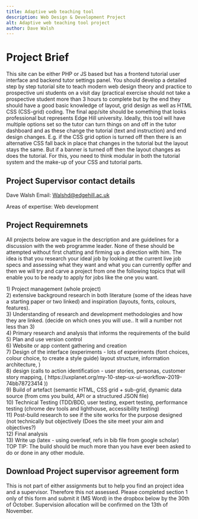 ```yaml
---
title: Adaptive web teaching tool
description: Web Design & Development Project
alt: Adaptive web teaching tool project
author: Dave Walsh 
---
```


# Project Brief 

This site can be either PHP or JS based but has a frontend tutorial user interface and
backend tutor settings panel.
You should develop a detailed step by step tutorial site to teach modern web design theory
and practice to prospective uni students on a visit day (practical exercise should not take a
prospective student more than 3 hours to complete but by the end they should have a good
basic knowledge of layout, grid design as well as HTML CSS (CSS-grid) coding.
The final app/site should be something that looks professional but represents Edge Hill
university. Ideally, this tool will have multiple options set so the tutor can turn things on and
off in the tutor dashboard and as these change the tutorial (text and instruction) and end
design changes. E.g. if the CSS grid option is turned off then there is an alternative CSS fall
back in place that changes in the tutorial but the layout stays the same. But if a banner is
turned off then the layout changes as does the tutorial. For this, you need to think modular
in both the tutorial system and the make-up of your CSS and tutorial parts.

## Project Supervisor contact details
Dave Walsh
Email: Walshd@edgehill.ac.uk

Areas of expertise: Web development

## Project Requiremnets
All projects below are vague in the description and are guidelines for a discussion
with the web programme leader. None of these should be attempted without first
chatting and firming up a direction with him.
The idea is that you research your ideal job by looking at the current live job specs and assessing
what they want and what you can currently opffer and then we will try and carve a project from
one the following topics that will enable you to be ready to apply for jobs like the one you want.
<div class="text-block">
1) Project management (whole project)
</div>
<div class="text-block">
2) extensive background research in both literature (some of the ideas have a starting
paper or two linked) and inspiration (layouts, fonts, colours, features).
</div>
<div class="text-block">
3) Understanding of research and development methodologies and how they are linked.
(decide on which ones you will use.. It will a number not less than 3)
</div>
<div class="text-block">
4) Primary research and analysis that informs the requirements of the build
</div>
<div class="text-block">
5) Plan and use version control
</div>
<div class="text-block">
6) Website or app content gathering and creation
</div>
<div class="text-block">
7) Design of the interface (experiments - lots of experiments (font choices, colour
choice, to create a style guide) layout structure, information architecture, )
</div>
<div class="text-block">
8) design (calls to action identification - user stories, personas, customer story
mapping, ( https://uxplanet.org/my-10-step-ux-ui-workflow-2019-74bb78723414 ))
</div>
<div class="text-block">
9) Build of artefact (semantic HTML, CSS grid + sub-grid, dynamic data source (from
cms you build, API or a structured JSON file)
</div>
<div class="text-block">
10) Technical Testing (TDD/BDD, user testing, expert testing, performance testing
(chrome dev tools and lighthouse, accessibility testing)
</div>
<div class="text-block">
11) Post-build research to see if the site works for the purpose designed (not technically
but objectively (Does the site meet your aim and objectives?)
</div>
<div class="text-block">
12) Final analysis
</div>
<div class="text-block">
13) Write up (latex - using overleaf, refs in bib file from google scholar)
</div>



<div class="text-block border-text-block">
TOP TIP: The build should be much more than you have ever
been asked to do or done in any other module.
</div>

## Download Project supervisor agreement form 
This is not part of either assignments but to help you find an project idea and a supervisor. Therefore this not assessed. 
Please completed section 1 only of this form and submit it (MS Word) in the dropbox below by the 30th of October. 
Supervision allocation will be confirmed on the 13th of November.





